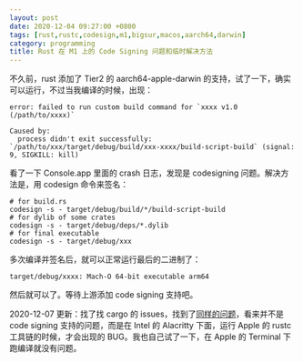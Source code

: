 ```yaml
---
layout: post
date: 2020-12-04 09:27:00 +0800
tags: [rust,rustc,codesign,m1,bigsur,macos,aarch64,darwin]
category: programming
title: Rust 在 M1 上的 Code Signing 问题和临时解决方法
---
```


不久前，rust 添加了 Tier2 的 aarch64-apple-darwin 的支持，试了一下，确实可以运行，不过当我编译的时候，出现：

```
error: failed to run custom build command for `xxxx v1.0 (/path/to/xxxx)`

Caused by:
  process didn't exit successfully: `/path/to/xxx/target/debug/build/xxx-xxxx/build-script-build` (signal: 9, SIGKILL: kill)
```

看了一下 Console.app 里面的 crash 日志，发现是 codesigning 问题。解决方法是，用 codesign 命令来签名：

```shell
# for build.rs
codesign -s - target/debug/build/*/build-script-build
# for dylib of some crates
codesign -s - target/debug/deps/*.dylib
# for final executable
codesign -s - target/debug/xxx
```

多次编译并签名后，就可以正常运行最后的二进制了：

```shell
target/debug/xxxx: Mach-O 64-bit executable arm64
```

然后就可以了。等待上游添加 code signing 支持吧。

2020-12-07 更新：找了找 cargo 的 issues，找到了[同样的问题](https://github.com/rust-lang/cargo/issues/8913)，看来并不是 code signing 支持的问题，而是在 Intel 的 Alacritty 下面，运行 Apple 的 rustc 工具链的时候，才会出现的 BUG。我也自己试了一下，在 Apple 的 Terminal 下跑编译就没有问题。